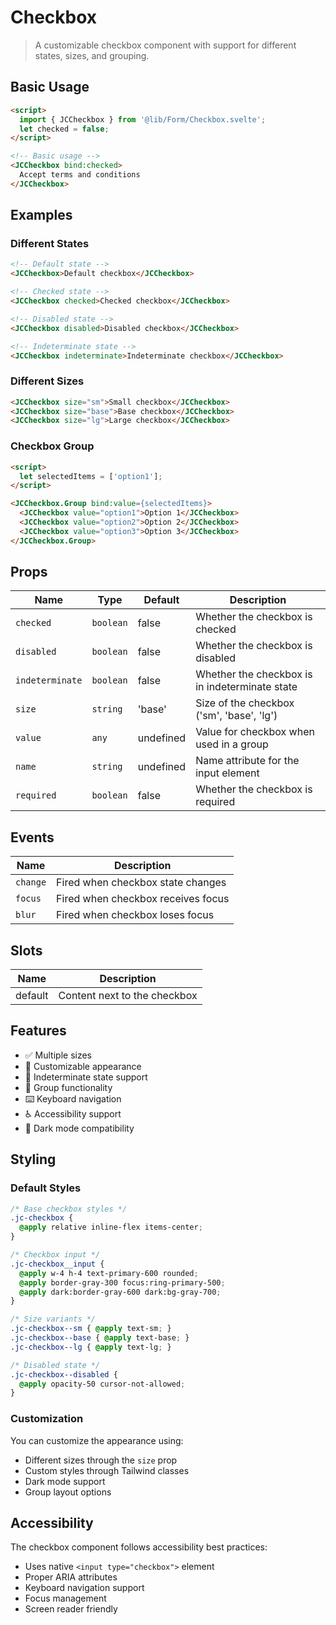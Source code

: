 # Checkbox

> A customizable checkbox component with support for different states, sizes, and grouping.

## Basic Usage

```html
<script>
  import { JCCheckbox } from '@lib/Form/Checkbox.svelte';
  let checked = false;
</script>

<!-- Basic usage -->
<JCCheckbox bind:checked>
  Accept terms and conditions
</JCCheckbox>
```

## Examples

### Different States

```html
<!-- Default state -->
<JCCheckbox>Default checkbox</JCCheckbox>

<!-- Checked state -->
<JCCheckbox checked>Checked checkbox</JCCheckbox>

<!-- Disabled state -->
<JCCheckbox disabled>Disabled checkbox</JCCheckbox>

<!-- Indeterminate state -->
<JCCheckbox indeterminate>Indeterminate checkbox</JCCheckbox>
```

### Different Sizes

```html
<JCCheckbox size="sm">Small checkbox</JCCheckbox>
<JCCheckbox size="base">Base checkbox</JCCheckbox>
<JCCheckbox size="lg">Large checkbox</JCCheckbox>
```

### Checkbox Group

```html
<script>
  let selectedItems = ['option1'];
</script>

<JCCheckbox.Group bind:value={selectedItems}>
  <JCCheckbox value="option1">Option 1</JCCheckbox>
  <JCCheckbox value="option2">Option 2</JCCheckbox>
  <JCCheckbox value="option3">Option 3</JCCheckbox>
</JCCheckbox.Group>
```

## Props

| Name | Type | Default | Description |
|------|------|---------|-------------|
| `checked` | `boolean` | false | Whether the checkbox is checked |
| `disabled` | `boolean` | false | Whether the checkbox is disabled |
| `indeterminate` | `boolean` | false | Whether the checkbox is in indeterminate state |
| `size` | `string` | 'base' | Size of the checkbox ('sm', 'base', 'lg') |
| `value` | `any` | undefined | Value for checkbox when used in a group |
| `name` | `string` | undefined | Name attribute for the input element |
| `required` | `boolean` | false | Whether the checkbox is required |

## Events

| Name | Description |
|------|-------------|
| `change` | Fired when checkbox state changes |
| `focus` | Fired when checkbox receives focus |
| `blur` | Fired when checkbox loses focus |

## Slots

| Name | Description |
|------|-------------|
| default | Content next to the checkbox |

## Features

- ✅ Multiple sizes
- 🎨 Customizable appearance
- 🔄 Indeterminate state support
- 👥 Group functionality
- ⌨️ Keyboard navigation
- ♿ Accessibility support
- 🌙 Dark mode compatibility

## Styling

### Default Styles

```css
/* Base checkbox styles */
.jc-checkbox {
  @apply relative inline-flex items-center;
}

/* Checkbox input */
.jc-checkbox__input {
  @apply w-4 h-4 text-primary-600 rounded;
  @apply border-gray-300 focus:ring-primary-500;
  @apply dark:border-gray-600 dark:bg-gray-700;
}

/* Size variants */
.jc-checkbox--sm { @apply text-sm; }
.jc-checkbox--base { @apply text-base; }
.jc-checkbox--lg { @apply text-lg; }

/* Disabled state */
.jc-checkbox--disabled {
  @apply opacity-50 cursor-not-allowed;
}
```

### Customization

You can customize the appearance using:
- Different sizes through the `size` prop
- Custom styles through Tailwind classes
- Dark mode support
- Group layout options

## Accessibility

The checkbox component follows accessibility best practices:

- Uses native `<input type="checkbox">` element
- Proper ARIA attributes
- Keyboard navigation support
- Focus management
- Screen reader friendly 